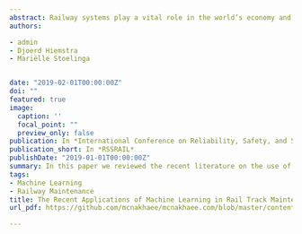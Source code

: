```yaml
---
abstract: Railway systems play a vital role in the world’s economy and movement of goods and people. Rail tracks are one of the most critical components needed for the uninterrupted operation of railway systems. However, environmental conditions or mechanical forces can accelerate the degradation process of rail tracks. Any fault in rail tracks can incur enormous costs or even results in disastrous incidents such as train derailment. Over the past few years, the research community has adopted the use of machine learning (ML) algorithms for diagnosis and prognosis of rail defects in order to help the railway industry to carry out timely responses to failures. In this paper, we review the existing literature on the state-of-the-art machine learning-based approaches used in different rail track maintenance tasks. As one of our main contributions, we  also provide a taxonomy to classify the existing literature based on types of methods and types of data. Moreover, we present the shortcomings of current techniques and discuss what research community and rail industry can do to address these issues. Finally, we conclude with a list of recommended directions for future research in the field.
authors:

- admin
- Djoerd Hiemstra
- Mariëlle Stoelinga


date: "2019-02-01T00:00:00Z"
doi: ""
featured: true
image:
  caption: ''
  focal_point: ""
  preview_only: false
publication: In *International Conference on Reliability, Safety, and Security of Railway Systems*
publication_short: In *RSSRAIL*
publishDate: "2019-01-01T00:00:00Z"
summary: In this paper we reviewed the recent literature on the use of machine learning in rail track maintenance.
tags:
- Machine Learning
- Railway Maintenance 
title: The Recent Applications of Machine Learning in Rail Track Maintenance A Survey
url_pdf: https://github.com/mcnakhaee/mcnakhaee.com/blob/master/content/publication/ICT%20Open/Muhammad%20Chenariyan%20Nakhaee%20-%20Poster%20-%20Commit2Data%20-%20ICTOpen%20-%202.pdf

---
```


